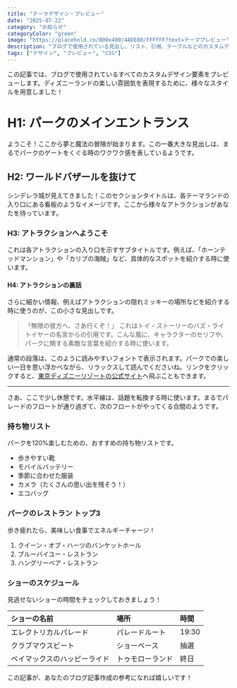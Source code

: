 ```yaml
---
title: "テーマデザイン・プレビュー"
date: "2025-07-22"
category: "お知らせ"
categoryColor: "green"
image: "https://placehold.co/800x400/4ADE80/FFFFFF?text=テーマプレビュー"
description: "ブログで使用されている見出し、リスト、引用、テーブルなどのカスタムデザイン要素をプレビューします。"
tags: ["デザイン", "プレビュー", "CSS"]
---
```


この記事では、ブログで使用されているすべてのカスタムデザイン要素をプレビューします。ディズニーランドの楽しい雰囲気を表現するために、様々なスタイルを用意しました！

# H1: パークのメインエントランス
ようこそ！ここから夢と魔法の冒険が始まります。この一番大きな見出しは、まるでパークのゲートをくぐる時のワクワク感を表しているようです。

## H2: ワールドバザールを抜けて
シンデレラ城が見えてきました！このセクションタイトルは、各テーマランドの入り口にある看板のようなイメージです。ここから様々なアトラクションがあなたを待っています。

### H3: アトラクションへようこそ
これは各アトラクションの入り口を示すサブタイトルです。例えば、「ホーンテッドマンション」や「カリブの海賊」など、具体的なスポットを紹介する時に使います。

#### H4: アトラクションの裏話
さらに細かい情報、例えばアトラクションの隠れミッキーの場所などを紹介する時に使うのが、この小さな見出しです。

> 「無限の彼方へ、さあ行くぞ！」
> これはトイ・ストーリーのバズ・ライトイヤーの名言からの引用です。こんな風に、キャラクターのセリフや、パークに関する素敵な言葉を紹介する時に使います。

通常の段落は、このように読みやすいフォントで表示されます。パークでの楽しい一日を思い浮かべながら、リラックスして読んでくださいね。リンクをクリックすると、[東京ディズニーリゾートの公式サイト](https://www.tokyodisneyresort.jp/)へ飛ぶこともできます。

---

さあ、ここで少し休憩です。水平線は、話題を転換する時に使います。まるでパレードのフロートが通り過ぎて、次のフロートがやってくる合間のようです。

### 持ち物リスト
パークを120%楽しむための、おすすめの持ち物リストです。

*   歩きやすい靴
*   モバイルバッテリー
*   季節に合わせた服装
*   カメラ（たくさんの思い出を残そう！）
*   エコバッグ

### パークのレストラン トップ3
歩き疲れたら、美味しい食事でエネルギーチャージ！

1.  クイーン・オブ・ハーツのバンケットホール
2.  ブルーバイユー・レストラン
3.  ハングリーベア・レストラン

### ショーのスケジュール
見逃せないショーの時間をチェックしておきましょう！

| ショーの名前 | 場所 | 時間 |
| :--- | :--- | :--- |
| エレクトリカルパレード | パレードルート | 19:30 |
| クラブマウスビート | ショーベース | 抽選 |
| ベイマックスのハッピーライド | トゥモローランド | 終日 |

この記事が、あなたのブログ記事作成の参考になれば嬉しいです！
